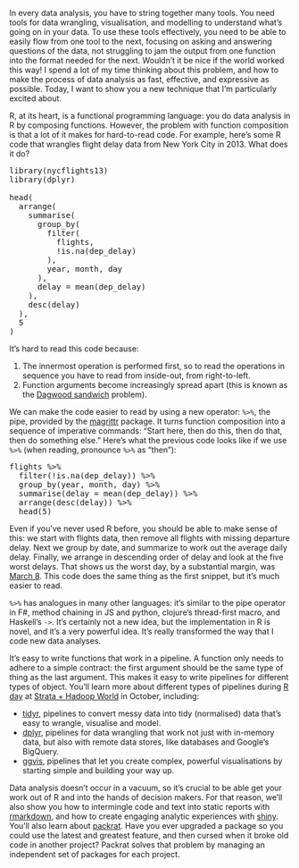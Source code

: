 In every data analysis, you have to string together many tools. You need tools for data wrangling, visualisation, and modelling to understand what’s going on in your data. To use these tools effectively, you need to be able to easily flow from one tool to the next, focusing on asking and answering questions of the data, not struggling to jam the output from one function into the format needed for the next. Wouldn’t it be nice if the world worked this way! I spend a lot of my time thinking about this problem, and how to make the process of data analysis as fast, effective, and expressive as possible. Today, I want to show you a new technique that I’m particularly excited about.

R, at its heart, is a functional programming language: you do data analysis in R by composing functions. However, the problem with function composition is that a lot of it makes for hard-to-read code. For example, here’s some R code that wrangles flight delay data from New York City in 2013\. What does it do?

<pre data=executable="true">
library(nycflights13)
library(dplyr)

head(
  arrange(
    summarise(
      group_by(
        filter(
          flights,
          !is.na(dep_delay)
        ),
        year, month, day
      ),
      delay = mean(dep_delay)
    ),
    desc(delay)
  ),
  5
)
</pre>

It’s hard to read this code because:

1.  The innermost operation is performed first, so to read the operations in sequence you have to read from inside-out, from right-to-left.
2.  Function arguments become increasingly spread apart (this is known as the [Dagwood sandwich](http://en.wikipedia.org/wiki/Dagwood_sandwich) problem).

We can make the code easier to read by using a new operator: `%>%`, the pipe, provided by the [magrittr](https://github.com/smbache/magrittr) package. It turns function composition into a sequence of imperative commands: “Start here, then do this, then do that, then do something else.” Here’s what the previous code looks like if we use `%>%` (when reading, pronounce `%>%` as “then”):

<pre data-executable="true">
flights %>%
  filter(!is.na(dep_delay)) %>%
  group_by(year, month, day) %>%
  summarise(delay = mean(dep_delay)) %>%
  arrange(desc(delay)) %>%
  head(5)
</pre>

Even if you’ve never used R before, you should be able to make sense of this: we start with flights data, then remove all flights with missing departure delay. Next we group by date, and summarize to work out the average daily delay. Finally, we arrange in descending order of delay and look at the five worst delays. That shows us the worst day, by a substantial margin, was [March 8](http://en.wikipedia.org/wiki/March_2013_nor%27easter). This code does the same thing as the first snippet, but it’s much easier to read.

`%>%` has analogues in many other languages: it’s similar to the pipe operator in F#, method chaining in JS and python, clojure’s thread-first macro, and Haskell’s `->`. It’s certainly not a new idea, but the implementation in R is novel, and it’s a very powerful idea. It’s really transformed the way that I code new data analyses.

It’s easy to write functions that work in a pipeline. A function only needs to adhere to a simple contract: the first argument should be the same type of thing as the last argument. This makes it easy to write pipelines for different types of object. You’ll learn more about different types of pipelines during [R day](http://strataconf.com/stratany2014/public/schedule/detail/37037) at [Strata + Hadoop World](http://strataconf.com/stratany2014) in October, including:

*   [tidyr](http://blog.rstudio.org/2014/07/22/introducing-tidyr/), pipelines to convert messy data into tidy (normalised) data that’s easy to wrangle, visualise and model.
*   [dplyr](http://blog.rstudio.org/2014/01/17/introducing-dplyr/), pipelines for data wrangling that work not just with in-memory data, but also with remote data stores, like databases and Google’s BigQuery.
*   [ggvis](http://blog.rstudio.org/2014/06/23/introducing-ggvis/), pipelines that let you create complex, powerful visualisations by starting simple and building your way up.

Data analysis doesn’t occur in a vacuum, so it’s crucial to be able get your work out of R and into the hands of decision makers. For that reason, we’ll also show you how to intermingle code and text into static reports with [rmarkdown](http://rmarkdown.rstudio.com/), and how to create engaging analytic experiences with [shiny](http://shiny.rstudio.com/). You’ll also learn about [packrat](http://rstudio.github.io/packrat/). Have you ever upgraded a package so you could use the latest and greatest feature, and then cursed when it broke old code in another project? Packrat solves that problem by managing an independent set of packages for each project.
